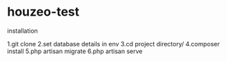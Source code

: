 # houzeo-test

installation 

1.git clone
2.set database details in env
3.cd project directory/
4.composer install
5.php artisan migrate
6.php artisan serve
